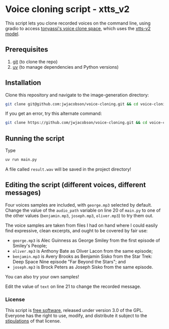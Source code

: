 # Voice cloning script - xtts_v2

This script lets you clone recorded voices on the command line, using gradio to access [tonyassi's voice clone space](https://huggingface.co/spaces/tonyassi/voice-clone), which uses the [xtts-v2 model](https://huggingface.co/coqui/XTTS-v2). 

## Prerequisites
1. [git](https://git-scm.com/downloads) (to clone the repo)
2. [uv](https://docs.astral.sh/uv/getting-started/installation/) (to manage dependencies and Python versions)

## Installation
Clone this repository and navigate to the image-generation directory:
```bash
git clone git@github.com:jwjacobson/voice-cloning.git && cd voice-cloning
```
If you get an error, try this alternate command:
```bash
git clone https://github.com/jwjacobson/voice-cloning.git && cd voice-cloning
```

## Running the script
Type
```bash
uv run main.py
```

A file called `result.wav` will be saved in the project directory!

## Editing the script (different voices, different messages)
Four voices samples are included, with `george.mp3` selected by default. Change the value of the `audio_path` variable on line 20 of `main.py` to one of the other values (`benjamin.mp3`, `joseph.mp3`, `oliver.mp3`) to try them out.

The voice samples are taken from files I had on hand where I could easily find expressive, clean excerpts, and ought to be covered by fair use:
- `george.mp3` is Alec Guinness as George Smiley from the first episode of Smiley's People;
- `oliver.mp3` is Anthony Bate as Oliver Lacon from the same episode;
- `benjamin.mp3` is Avery Brooks as Benjamin Sisko from the Star Trek: Deep Space Nine episode "Far Beyond the Stars"; and
- `joseph.mp3` is Brock Peters as Joseph Sisko from the same episode.

You can also try your own samples!

Edit the value of `text` on line 21 to change the recorded message.


### License
This script is [free software](https://www.fsf.org/about/what-is-free-software), released under version 3.0 of the GPL. Everyone has the right to use, modify, and distribute it subject to the [stipulations](https://github.com/jwjacobson/image-analysis/blob/joycaption/LICENSE) of that license.